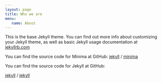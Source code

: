 ```yaml
---
layout: page
title: Who we are
menu: 
   name: About
---
```


This is the base Jekyll theme. You can find out more info about customizing your Jekyll theme, as well as basic Jekyll usage documentation at [jekyllrb.com](https://jekyllrb.com/)

You can find the source code for Minima at GitHub:
[jekyll][jekyll-organization] /
[minima](https://github.com/jekyll/minima)

You can find the source code for Jekyll at GitHub:

[jekyll][jekyll-organization] /
[jekyll](https://github.com/jekyll/jekyll)

[jekyll-organization]: https://github.com/jekyll

